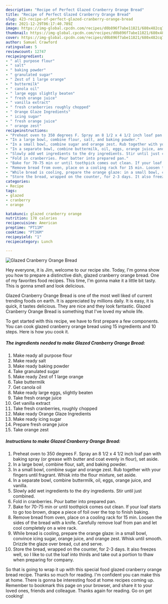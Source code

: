 ```yaml
---
description: "Recipe of Perfect Glazed Cranberry Orange Bread"
title: "Recipe of Perfect Glazed Cranberry Orange Bread"
slug: 423-recipe-of-perfect-glazed-cranberry-orange-bread
date: 2021-12-29T06:17:40.789Z
image: https://img-global.cpcdn.com/recipes/d0b896f7abe11821/680x482cq70/glazed-cranberry-orange-bread-recipe-main-photo.jpg
thumbnail: https://img-global.cpcdn.com/recipes/d0b896f7abe11821/680x482cq70/glazed-cranberry-orange-bread-recipe-main-photo.jpg
cover: https://img-global.cpcdn.com/recipes/d0b896f7abe11821/680x482cq70/glazed-cranberry-orange-bread-recipe-main-photo.jpg
author: Samuel Crawford
ratingvalue: 5
reviewcount: 12747
recipeingredient:
- " all purpose flour"
- " salt"
- " baking powder"
- " granulated sugar"
- " Zest of 1 large orange"
- " buttermilk"
- " canola oil"
- " large eggs slightly beaten"
- " fresh orange juice"
- " vanilla extract"
- " fresh cranberries roughly chopped"
- " Orange Glaze Ingredients"
- " icing sugar"
- " fresh orange juice"
- " orange zest"
recipeinstructions:
- "Preheat oven to 350 degrees F. Spray an 8 1/2 x 4 1/2 inch loaf pan with baking spray (or grease with butter and coat evenly in flour), set aside."
- "In a large bowl, combine flour, salt, and baking powder."
- "In a small bowl, combine sugar and orange zest. Rub together with your fingers until fragrant. Whisk into the flour mixture, set aside."
- "In a separate bowl, combine buttermilk, oil, eggs, orange juice, and vanilla."
- "Slowly add wet ingredients to the dry ingredients. Stir until just combined."
- "Fold in cranberries. Pour batter into prepared pan."
- "Bake for 70-75 min or until toothpick comes out clean. If your loaf starts to go too brown, drape a piece of foil over the top to finish baking."
- "Remove bread from oven, place on a cooling rack for 15 min. Loosen the sides of the bread with a knife. Carefully remove loaf from pan and let cool completely on a wire rack."
- "While bread is cooling, prepare the orange glaze: in a small bowl, convince icing sugar, orange juice, and orange zest. Whisk until smooth. Drizzle the glaze over bread, cut and serve."
- "Store the bread, wrapped on the counter, for 2-3 days. It also freezes well, so I like to cut the loaf into thirds and take out a portion to thaw when preparing for company."
categories:
- Recipe
tags:
- glazed
- cranberry
- orange

katakunci: glazed cranberry orange 
nutrition: 178 calories
recipecuisine: American
preptime: "PT11M"
cooktime: "PT36M"
recipeyield: "1"
recipecategory: Lunch

---
```



![Glazed Cranberry Orange Bread](https://img-global.cpcdn.com/recipes/d0b896f7abe11821/680x482cq70/glazed-cranberry-orange-bread-recipe-main-photo.jpg)

Hey everyone, it is Jim, welcome to our recipe site. Today, I'm gonna show you how to prepare a distinctive dish, glazed cranberry orange bread. One of my favorites food recipes. This time, I'm gonna make it a little bit tasty. This is gonna smell and look delicious.

Glazed Cranberry Orange Bread is one of the most well liked of current trending foods on earth. It is appreciated by millions daily. It is easy, it is quick, it tastes delicious. They are nice and they look fantastic. Glazed Cranberry Orange Bread is something that I've loved my whole life.




To get started with this recipe, we have to first prepare a few components. You can cook glazed cranberry orange bread using 15 ingredients and 10 steps. Here is how you cook it.

<!--inarticleads1-->

##### The ingredients needed to make Glazed Cranberry Orange Bread:

1. Make ready  all purpose flour
1. Make ready  salt
1. Make ready  baking powder
1. Take  granulated sugar
1. Make ready  Zest of 1 large orange
1. Take  buttermilk
1. Get  canola oil
1. Make ready  large eggs, slightly beaten
1. Take  fresh orange juice
1. Get  vanilla extract
1. Take  fresh cranberries, roughly chopped
1. Make ready  Orange Glaze Ingredients
1. Make ready  icing sugar
1. Prepare  fresh orange juice
1. Take  orange zest




<!--inarticleads2-->

##### Instructions to make Glazed Cranberry Orange Bread:

1. Preheat oven to 350 degrees F. Spray an 8 1/2 x 4 1/2 inch loaf pan with baking spray (or grease with butter and coat evenly in flour), set aside.
1. In a large bowl, combine flour, salt, and baking powder.
1. In a small bowl, combine sugar and orange zest. Rub together with your fingers until fragrant. Whisk into the flour mixture, set aside.
1. In a separate bowl, combine buttermilk, oil, eggs, orange juice, and vanilla.
1. Slowly add wet ingredients to the dry ingredients. Stir until just combined.
1. Fold in cranberries. Pour batter into prepared pan.
1. Bake for 70-75 min or until toothpick comes out clean. If your loaf starts to go too brown, drape a piece of foil over the top to finish baking.
1. Remove bread from oven, place on a cooling rack for 15 min. Loosen the sides of the bread with a knife. Carefully remove loaf from pan and let cool completely on a wire rack.
1. While bread is cooling, prepare the orange glaze: in a small bowl, convince icing sugar, orange juice, and orange zest. Whisk until smooth. Drizzle the glaze over bread, cut and serve.
1. Store the bread, wrapped on the counter, for 2-3 days. It also freezes well, so I like to cut the loaf into thirds and take out a portion to thaw when preparing for company.




So that is going to wrap it up with this special food glazed cranberry orange bread recipe. Thanks so much for reading. I'm confident you can make this at home. There is gonna be interesting food at home recipes coming up. Remember to bookmark this page on your browser, and share it to your loved ones, friends and colleague. Thanks again for reading. Go on get cooking!
